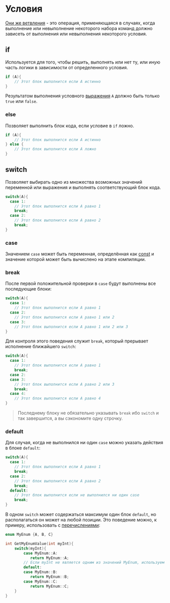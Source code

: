 <show-structure for="chapter,procedure" depth="2"/>

# Условия

<a href="https://www.angelcode.com/angelscript/sdk/docs/manual/doc_script_statements.html#if"/>

Они же [ветвления](https://w.wiki/9kCH) - это операция, применяющаяся в случаях, когда выполнение или невыполнение
некоторого набора команд должно зависеть от выполнения или невыполнения некоторого условия.

## if

Используется для того, чтобы решить, выполнять или нет ту, или иную часть логики в зависимости от
определенного условия.

```C++
if (A){
    // Этот блок выполнится если A истинно
}
```

Результатом выполнения условного [выражения](expressions.md) `A` должно быть только `true` или `false`.

### else

Позволяет выполнить блок кода, если условие в `if` ложно.

```C++
if (A){
    // Этот блок выполнится если A истинно
} else {
    // Этот блок выполнится если A ложно
}
```

## switch

Позволяет выбирать одно из множества возможных значений переменной или выражения и выполнять соответствующий блок
кода.

```C++
switch(A){
  case 1:
    // Этот блок выполнится если A равно 1
    break;
  case 2:
    // Этот блок выполнится если A равно 2
    break;
}
```

### case

Значением `case` может быть переменная, определённая как [const](variable.md#const) и значение которой может быть
вычислено на этапе компиляции.

### break

После первой положительной проверки в `case` будут выполнены все последующие блоки:

```C++
switch(A){
  case 1:
    // Этот блок выполнится если A равно 1
  case 2:
    // Этот блок выполнится если A равно 1 или 2
  case 3:
    // Этот блок выполнится если A равно 1 или 2 или 3
}
```

Для контроля этого поведения служит `break`, который прерывает исполнение ближайшего `switch`:

```C++
switch(A){
  case 1:
    // Этот блок выполнится если A равно 1
    break;
  case 2:
  case 3:
    // Этот блок выполнится если A равно 2 или 3
    break;
  case 4:
    // Этот блок выполнится если A равно 4
}
```

> Последнему блоку не обязательно указывать `break` ибо `switch` и так завершится, а вы сэкономите одну строчку.

### default

Для случая, когда не выполнился ни один `case` можно указать действия в блоке `default`:

```C++
switch(A){
  case 1:
    // Этот блок выполнится если A равно 1
    break;
  case 2:
    // Этот блок выполнится если A равно 2
    break;
  default:
    // Этот блок выполнится если не выполнился ни один case
    break;
}
```

В одном `switch` может содержаться максимум один блок `default`, но располагаться он может на любой позиции. Это
поведение можно, к примеру, использовать с [перечислениями](enum.md):

```C++
enum MyEnum {A, B, C}

int GetMyEnumValue(int myInt){
    switch(myInt){
        case MyEnum::A:
           return MyEnum::A;
        // Если myInt не является одним из значений MyEnum, используем MyEnum::B в качестве значения по умолчанию. 
        default: 
        case MyEnum::B:
           return MyEnum::B;
        case MyEnum::C:
           return MyEnum::C;
    }
}
```